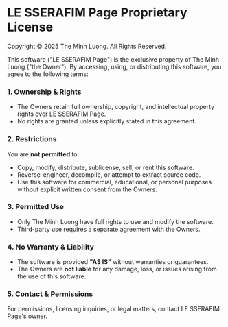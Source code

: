 # LE SSERAFIM Page Proprietary License

Copyright © 2025 The Minh Luong. All Rights Reserved.

This software ("LE SSERAFIM Page") is the exclusive property of The Minh Luong ("the Owner"). By accessing, using, or distributing this software, you agree to the following terms:

### 1. Ownership & Rights
- The Owners retain full ownership, copyright, and intellectual property rights over LE SSERAFIM Page.
- No rights are granted unless explicitly stated in this agreement.

### 2. Restrictions
You are **not permitted** to:
- Copy, modify, distribute, sublicense, sell, or rent this software.
- Reverse-engineer, decompile, or attempt to extract source code.
- Use this software for commercial, educational, or personal purposes without explicit written consent from the Owners.

### 3. Permitted Use
- Only The Minh Luong have full rights to use and modify the software.
- Third-party use requires a separate agreement with the Owners.

### 4. No Warranty & Liability
- The software is provided **"AS IS"** without warranties or guarantees.
- The Owners are **not liable** for any damage, loss, or issues arising from the use of this software.

### 5. Contact & Permissions
For permissions, licensing inquiries, or legal matters, contact LE SSERAFIM Page's owner.
